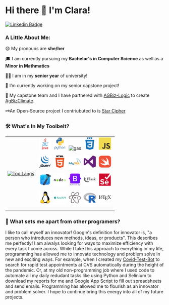 # Hi there 👋 I'm Clara!
[![Linkedin Badge](https://img.shields.io/badge/-LinkedIn-0e76a8?style=flat-square&logo=Linkedin&logoColor=white)](https://www.linkedin.com/in/clarafication/)

### A Little About Me: 
😄 My pronouns are **she/her**

🎓 I am currently pursuing my **Bachelor's in Computer Science** as well as a **Minor in Mathmatics** 

👩‍🎓 I am in my **senior year** of university!

🔭 I’m currently working on my senior capstone project! 

🌱 My capstone team and I have partnered with [AGBiz-Logic](https://www.agbizlogic.com/index/) to create [AgBizClimate](https://www.agbizlogic.com/about/#climate).

🗝️An Open-Source projcet I contriubuted to is [Star Cipher](https://github.com/starhound/StarCipher)

### :hammer_and_wrench: What's In My Toolbelt?
<table>
  <tr>
    <td>
<div>
  
  [![Top Langs](https://github-readme-stats.vercel.app/api/top-langs/?username=watson-clara&langs_count=6&layout=compact)](https://github.com/anuraghazra/github-readme-stats)
</div>
      </td>
     <td>
<div>
  <img src="https://github.com/devicons/devicon/blob/master/icons/java/java-original-wordmark.svg" title="Java" alt="Java" width="40" height="40"/>&nbsp;
  <img src="https://github.com/devicons/devicon/blob/master/icons/python/python-original-wordmark.svg" title="Python" alt="Python" width="40" height="40"/>&nbsp;
  <img src="https://upload.wikimedia.org/wikipedia/commons/thumb/2/2f/Google_Apps_Script.svg/1024px-Google_Apps_Script.svg.png" title="gas" alt="gas" width="40" height="40"/>&nbsp;
  <img src="https://github.com/devicons/devicon/blob/master/icons/css3/css3-plain-wordmark.svg"  title="CSS3" alt="CSS" width="40" height="40"/>&nbsp;
  <img src="https://github.com/devicons/devicon/blob/master/icons/javascript/javascript-original.svg" title="JavaScript" alt="JavaScript" width="40" height="40"/>&nbsp;
  
  
  <img src="https://github.com/devicons/devicon/blob/master/icons/jquery/jquery-original-wordmark.svg" title="jQuery" alt="jQuery" width="40" height="40"/>&nbsp;
  <img src="https://github.com/devicons/devicon/blob/master/icons/html5/html5-original-wordmark.svg" title="HTML5"  alt="HTML5" width="40" height="40"/>&nbsp;
  <img src="https://github.com/devicons/devicon/blob/master/icons/mysql/mysql-original-wordmark.svg" title="MySQL"  alt="MySQL" width="40" height="40"/>&nbsp;
  <img src="https://github.com/devicons/devicon/blob/master/icons/visualstudio/visualstudio-plain.svg" title="visualstudio"  alt="visualstudio" width="40" height="40"/>&nbsp;
  <img src="https://github.com/devicons/devicon/blob/master/icons/swift/swift-original.svg" title="swift" alt="swift" width="40" height="40"/>&nbsp;
  
  <img src="https://github.com/devicons/devicon/blob/master/icons/xcode/xcode-original.svg" title="xcode" alt="xcode" width="40" height="40"/>&nbsp;
  <img src="https://github.com/devicons/devicon/blob/master/icons/nodejs/nodejs-original-wordmark.svg" title="NodeJS" alt="NodeJS" width="40" height="40"/>&nbsp;
  <img src="https://github.com/devicons/devicon/blob/master/icons/bootstrap/bootstrap-original-wordmark.svg" title="bootstrap" alt="bootstrap" width="40" height="40"/>&nbsp;
  <img src="https://github.com/devicons/devicon/blob/master/icons/flask/flask-original-wordmark.svg" title="flask" alt="flask" width="40" height="40"/>&nbsp;
  <img src="https://github.com/devicons/devicon/blob/master/icons/selenium/selenium-original.svg" title="selenium" alt="selenium" width="40" height="40"/>&nbsp;
  
  <img src="https://github.com/devicons/devicon/blob/master/icons/linux/linux-original.svg" title="linux" alt="linux" width="40" height="40"/>&nbsp;
  <img src="https://github.com/devicons/devicon/blob/master/icons/fastapi/fastapi-original-wordmark.svg" title="fastAPI" alt="fastAPI" width="40" height="40"/>&nbsp;
  <img src="https://github.com/devicons/devicon/blob/master/icons/atom/atom-original.svg" title="atom" alt="atom" width="40" height="40"/>&nbsp;
  <img src="https://github.com/devicons/devicon/blob/master/icons/r/r-original.svg" title="R" alt="R" width="40" height="40"/>&nbsp;
  <img src="https://github.com/devicons/devicon/blob/master/icons/latex/latex-original.svg" title="latex" alt="latex" width="40" height="40"/>&nbsp;
</div>
        </td>
 
   
  </tr>
</table>

### 🧠 What sets me apart from other programers? 
I like to call myself an innovator! Google's definition for innovator is, "a person who introduces new methods, ideas, or products". This describes me perfectly! I am alwalys looking for ways to maximize efficiency with every task I come across. While I take this approach to everything in my life, programming has allowed me to innovate technology and problem solve in new and exciting ways. For example, when I created my [Covid-Test-Bot](https://github.com/watson-clara/Covid-Test-Bot) to search for rapid test appointments at CVS automatically during the height of the pandemic. Or, at my old non-programming job where I used code to automate all my daily redudant tasks like using Python and Selinium to download my reports for me and Google App Script to fill out spreadsheets and send emails. Programming has allowed me to flourish as an innovator and problem solver. I hope to continue bring this energy into all of my future projects. 
<!--

Here are some ideas to get you started:
🧠✍️🎨🛡️🖥️💡📚📌📍
- 🔭 I’m currently working on ...
- 🌱 I’m currently learning ...
- 👯 I’m looking to collaborate on ...
- 🤔 I’m looking for help with ...
- 💬 Ask me about ...
- 📫 How to reach me: ...
- 😄 Pronouns: ...
- ⚡ Fun fact: ...
-->
